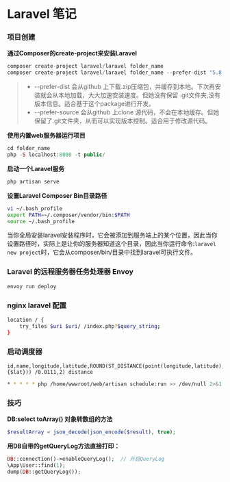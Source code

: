 # Laravel 笔记

### 项目创建
**通过Composer的create-project来安装Laravel**
```php
composer create-project laravel/laravel folder_name
composer create-project laravel/laravel folder_name --prefer-dist "5.8.*"
```
> - --prefer-dist 会从github 上下载.zip压缩包，并缓存到本地。下次再安装就会从本地加载，大大加速安装速度。但她没有保留 .git文件夹,没有版本信息。适合基于这个package进行开发。
> - --prefer-source 会从github 上clone 源代码，不会在本地缓存。但她保留了.git文件夹，从而可以实现版本控制。适合用于修改源代码。

**使用内置web服务器运行项目**
```php
cd folder_name
php -S localhost:8000 -t public/
```

**启动一个Laravel服务**
```sh
php artisan serve
```

**设置Laravel Composer Bin目录路径**
```sh
vi ~/.bash_profile
export PATH=~/.composer/vendor/bin:$PATH
source ~/.bash_profile
```
当你全局安装laravel安装程序时，它会被添加到服务端上的某个位置，因此当你设置路径时，实际上是让你的服务器知道这个目录，因此当你运行命令:`laravel new project`时，它会从composer/bin/目录中找到laravel可执行文件。

### Laravel 的远程服务器任务处理器 Envoy
```sh
envoy run deploy
```

### nginx laravel 配置
```sh
location / {
    try_files $uri $uri/ /index.php?$query_string;
}
```

### 启动调度器

```
id,name,longitude,latitude,ROUND(ST_DISTANCE(point(longitude,latitude),point({$lon},{$lat})) /0.0111,2) distance
```

```sh
* * * * * php /home/wwwroot/web/artisan schedule:run >> /dev/null 2>&1
```

### 技巧

**DB:select toArray() 对象转数组的方法**

```php
$resultArray = json_decode(json_encode($result), true);
```

**用DB自带的getQueryLog方法直接打印：**
```php
DB::connection()->enableQueryLog();  // 开启QueryLog
\App\User::find(1);
dump(DB::getQueryLog());
```